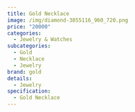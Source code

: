 ```yaml
---
title: Gold Necklace
image: /img/diamond-3855116_960_720.png
price: "20000"
categories:
  - Jewelry & Watches
subcategories:
  - Gold
  - Necklace
  - Jewelry
brand: gold
details:
  - Jewelry
specification:
  - Gold Necklace
---
```


